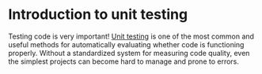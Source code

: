 # Introduction to unit testing

Testing code is very important! [Unit testing](https://en.wikipedia.org/wiki/Unit_testing) is one of the most common and useful methods for automatically evaluating whether code is functioning properly. Without a standardized system for measuring code quality, even the simplest projects can become hard to manage and prone to errors.